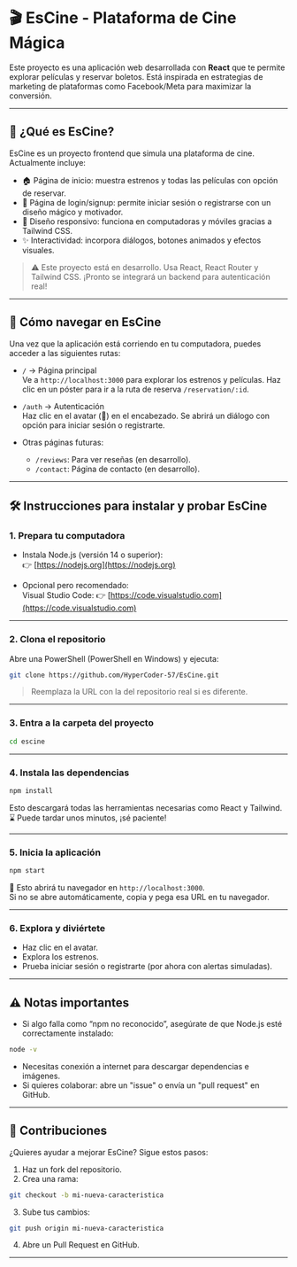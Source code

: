 
# 🎬 EsCine - Plataforma de Cine Mágica


Este proyecto es una aplicación web desarrollada con **React** que te permite explorar películas y reservar boletos. Está inspirada en estrategias de marketing de plataformas como Facebook/Meta para maximizar la conversión.

---

## 🌟 ¿Qué es EsCine?

EsCine es un proyecto frontend que simula una plataforma de cine. Actualmente incluye:

- 🏠 Página de inicio: muestra estrenos y todas las películas con opción de reservar.
- 🔐 Página de login/signup: permite iniciar sesión o registrarse con un diseño mágico y motivador.
- 📱 Diseño responsivo: funciona en computadoras y móviles gracias a Tailwind CSS.
- ✨ Interactividad: incorpora diálogos, botones animados y efectos visuales.

> ⚠️ Este proyecto está en desarrollo. Usa React, React Router y Tailwind CSS. ¡Pronto se integrará un backend para autenticación real!

---

## 🧭 Cómo navegar en EsCine

Una vez que la aplicación está corriendo en tu computadora, puedes acceder a las siguientes rutas:

- `/` → Página principal  
  Ve a `http://localhost:3000` para explorar los estrenos y películas. Haz clic en un póster para ir a la ruta de reserva `/reservation/:id`.

- `/auth` → Autenticación  
  Haz clic en el avatar (👤) en el encabezado. Se abrirá un diálogo con opción para iniciar sesión o registrarte.

- Otras páginas futuras:
  - `/reviews`: Para ver reseñas (en desarrollo).
  - `/contact`: Página de contacto (en desarrollo).

---

## 🛠️ Instrucciones para instalar y probar EsCine


### 1. Prepara tu computadora

- Instala Node.js (versión 14 o superior):  
  👉 [https://nodejs.org](https://nodejs.org)

- Opcional pero recomendado:  
  Visual Studio Code: 👉 [https://code.visualstudio.com](https://code.visualstudio.com)

---

### 2. Clona el repositorio

Abre una PowerShell (PowerShell en Windows) y ejecuta:

```bash
git clone https://github.com/HyperCoder-57/EsCine.git
```

> Reemplaza la URL con la del repositorio real si es diferente.

---

### 3. Entra a la carpeta del proyecto

```bash
cd escine
```

---

### 4. Instala las dependencias

```bash
npm install
```

Esto descargará todas las herramientas necesarias como React y Tailwind.  
⌛ Puede tardar unos minutos, ¡sé paciente!

---

### 5. Inicia la aplicación

```bash
npm start
```

🔗 Esto abrirá tu navegador en `http://localhost:3000`.  
Si no se abre automáticamente, copia y pega esa URL en tu navegador.

---

### 6. Explora y diviértete

- Haz clic en el avatar.
- Explora los estrenos.
- Prueba iniciar sesión o registrarte (por ahora con alertas simuladas).

---

## ⚠️ Notas importantes

- Si algo falla como “npm no reconocido”, asegúrate de que Node.js esté correctamente instalado:

```bash
node -v
```

- Necesitas conexión a internet para descargar dependencias e imágenes.
- Si quieres colaborar: abre un "issue" o envía un "pull request" en GitHub.

---

## 🤝 Contribuciones

¿Quieres ayudar a mejorar EsCine? Sigue estos pasos:

1. Haz un fork del repositorio.
2. Crea una rama:

```bash
git checkout -b mi-nueva-caracteristica
```

3. Sube tus cambios:

```bash
git push origin mi-nueva-caracteristica
```

4. Abre un Pull Request en GitHub.

---
